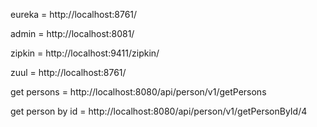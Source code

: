 eureka = http://localhost:8761/

admin = http://localhost:8081/

zipkin = http://localhost:9411/zipkin/

zuul =  http://localhost:8761/

get persons = http://localhost:8080/api/person/v1/getPersons

get person by id = http://localhost:8080/api/person/v1/getPersonById/4